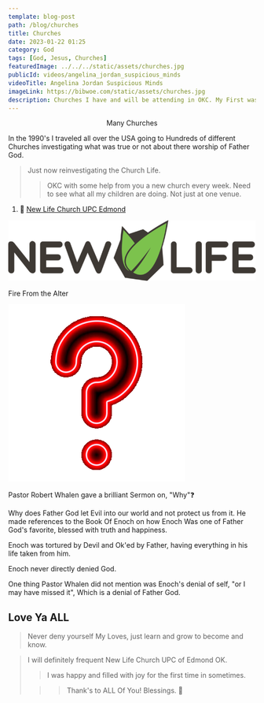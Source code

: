 ```yaml
---
template: blog-post
path: /blog/churches
title: Churches
date: 2023-01-22 01:25
category: God
tags: [God, Jesus, Churches]
featuredImage: ../../../static/assets/churches.jpg
publicId: videos/angelina_jordan_suspicious_minds
videoTitle: Angelina Jordan Suspicious Minds
imageLink: https://bibwoe.com/static/assets/churches.jpg
description: Churches I have and will be attending in OKC. My First was at New Life Church UPC of Edmond OK.
---
```


<Center>Many Churches</Center>

In the 1990's I traveled all over the USA going to Hundreds of different Churches investigating what was true or not about there worship of Father God.

> Just now reinvestigating the Church Life.
>
> > OKC with some help from you a new church every week. Need to see what all my children are doing. Not just at one venue.

<SingleAccordion label='1. New Life Church UPC Edmond OK'>

1. 🔗 [New Life Church UPC Edmond](https://newlifeupcok.com)

![New Life](../../../static/img/new-life-logo.png)

<LeftText>Fire From the Alter</LeftText>

![Why](../../../static/img/question.png)

Pastor Robert Whalen gave a brilliant Sermon on, "Why"❓

Why does Father God let Evil into our world and not protect us from it. He made references to the Book Of Enoch on how Enoch Was one of Father God's favorite, blessed with truth and happiness.

Enoch was tortured by Devil and Ok'ed by Father, having everything in his life taken from him.

Enoch never directly denied God. 

One thing Pastor Whalen did not mention was Enoch's denial of self, "or I may have missed it", Which is a denial of Father God.

## Love Ya ALL

> Never deny yourself My Loves, just learn and grow to become and know.

> I will definitely frequent New Life Church UPC of Edmond OK. 
>
> > I was happy and filled with joy for the first time in sometimes.
>
> > > Thank's to ALL Of You! Blessings. 🙏

</SingleAccordion>

<WavyHr className="mt-1 mb-1 text-fuchsia-600" />
